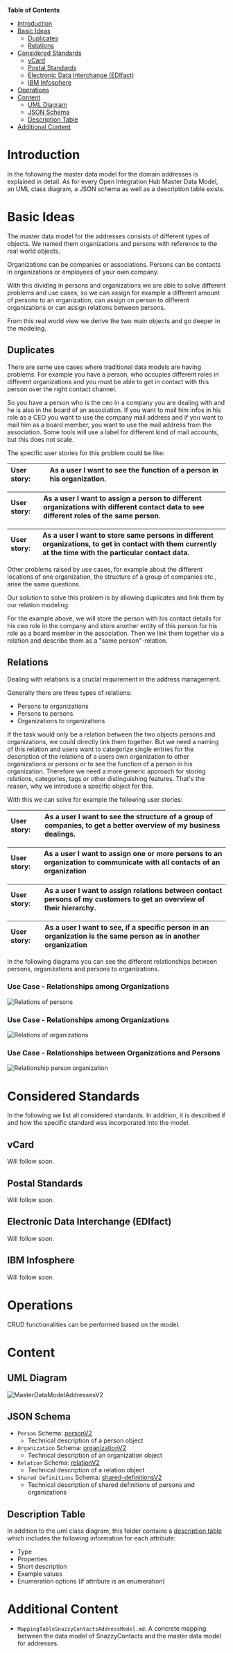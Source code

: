 **Table of Contents**
<!-- TOC depthFrom:1 depthTo:6 withLinks:1 updateOnSave:1 orderedList:0 -->

- [Introduction](#introduction)
- [Basic Ideas](#basic-ideas)
	- [Duplicates](#duplicates)
	- [Relations](#relations)
- [Considered Standards](#considered-standards)
	- [vCard](#vcard)
	- [Postal Standards](#postal-standards)
	- [Electronic Data Interchange (EDIfact)](#electronic-data-interchange-edifact)
	- [IBM Infosphere](#ibm-infosphere)
- [Operations](#operations)
- [Content](#content)
	- [UML Diagram](#uml-diagram)
	- [JSON Schema](#json-schema)
	- [Description Table](#description-table)
- [Additional Content](#additional-content)

<!-- /TOC -->
# Introduction

In the following the master data model for the domain addresses is explained in detail. As for every Open Integration Hub Master Data Model, an UML class diagram, a JSON schema as well as a description table exists.

# Basic Ideas

The master data model for the addresses consists of different types of objects. We named them organizations and persons with reference to the real world objects.

Organizations can be companies or associations. Persons can be contacts in organizations or employees of your own company.

With this dividing in persons and organizations we are able to solve different problems and use cases, so we can assign for example a different amount of persons to an organization, can assign on person to different organizations or can assign relations between persons.

From this real world view we derive the two main objects and go deeper in the modeling.

## Duplicates

There are some use cases where traditional data models are having problems. For example you
have a person, who occupies different roles in different organizations and you must be able
to get in contact with this person over the right contact channel.

So you have a person who is the ceo in a company you are dealing with and he is also in the board of an association.
If you want to mail him infos in his role as a CEO you want to use the company mail address
and if you want to mail him as a board member, you want to use the mail address from the association.
Some tools will use a label for different kind of mail accounts, but this does not scale.

The specific user stories for this problem could be like:

| User story: | As a user I want to see the function of a person in his organization. |
| :--- | :--- |

| User story: | As a user I want to assign a person to different organizations with different contact data to see different roles of the same person. |
| :--- | :--- |

| User story: | As a user I want to store same persons in different organizations, to get in contact with them currently at the time with the particular contact data. |
| :--- | :--- |

Other problems raised by use cases, for example about the different locations of one organization, the structure of a group of companies etc., arise the same questions.

Our solution to solve this problem is by allowing duplicates and link them by our relation modeling.

For the example above, we will store the person with his contact details for his ceo role in the company and store another entity of this person for his role as a board member in the association. Then we link them together via a relation and describe them as a "same person"-relation.

## Relations

Dealing with relations is a crucial requirement in the address management.

Generally there are three types of relations:
- Persons to organizations
- Persons to persons
- Organizations to organizations

If the task would only be a relation between the two objects persons and organizations, we could directly link them together. But we need a naming of this relation and users want to categorize single entries for the description of the relations of a users own organization to other organizations or persons or to see the function of a person in his organization. Therefore we need a more generic approach for storing relations, categories, tags or other distinguishing features. That's the reason, why we introduce a specific object for this.

With this we can solve for example the following user stories:

| User story: | As a user I want to see the structure of a group of companies, to get a better overview of my business dealings.  |
| :--- | :--- |

| User story: | As a user I want to assign one or more persons to an organization to communicate with all contacts of an organization |
| :--- | :--- |

| User story: | As a user I want to assign relations between contact persons of my customers to get an overview of their hierarchy. |
| :--- | :--- |

| User story: | As a user I want to see, if a specific person in an organization is the same person as in another organization |
| :--- | :--- |

In the following diagrams you can see the different relationships between persons, organizations and persons to organizations.

### Use Case -  Relationships among Organizations
![Relations of persons](Assets\RelationshipsBetweenPersons.png)

### Use Case -  Relationships among Organizations
![Relations of organizations](Assets/RelationshipsBetweenOrganizations.png)

### Use Case -  Relationships between Organizations and Persons
![Relationship person organization](Assets/RelationshipsBetweenOrganizationsAndPersons.png)

# Considered Standards
In the following we list all considered standards. In addition, it is described if and how the specific standard was incorporated into the model.

## vCard
Will follow soon.

## Postal Standards
Will follow soon.

## Electronic Data Interchange (EDIfact)
Will follow soon.

## IBM Infosphere
Will follow soon.

# Operations
CRUD functionalities can be performed based on the model.

# Content

## UML Diagram

![MasterDataModelAddressesV2](Assets/MasterDataModelAddressV2.svg)

## JSON Schema

- `Person` Schema: [personV2](../../src/main/schema/addresses/personV2.json)
  - Technical description of a person object
- `Organization` Schema: [organizationV2](../../src/main/schema/addresses/organizationV2.json)
  - Technical description of an organization object
- `Relation` Schema: [relationV2](../../src/main/schema/addresses/relationsV2.json)
  - Technical description of a relation object
- `Shared Definitions` Schema: [shared-definitionsV2](../../src/main/schema/addresses/sharedDefinitionsV2.json)
  - Technical description of shared definitions of persons and organizations

## Description Table

In addition to the uml class diagram, this folder contains a [description table](AddressModelV2Description.md) which includes the following information for each attribute:
- Type
- Properties
- Short description
- Example values
- Enumeration options (if attribute is an enumeration)

# Additional Content

- `MappingTableSnazzyContactsAddressModel.md`: A concrete mapping between the data model of SnazzyContacts and the master data model for addresses.
